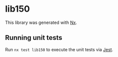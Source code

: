 # lib150

This library was generated with [Nx](https://nx.dev).


## Running unit tests

Run `nx test lib150` to execute the unit tests via [Jest](https://jestjs.io).


